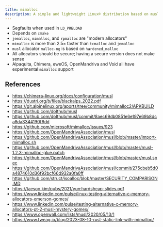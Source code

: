 ```yaml
---
title: mimalloc
description: A simple and lightweight Linux® distribution based on musl libc and toybox
---
```


- Segfaults when used in `LD_PRELOAD`
- Depends on `cmake`
- `jemalloc`, `mimalloc`, and `rpmalloc` are "modern allocators"
- `mimalloc` is more than 2.5× faster than `tcmalloc` and `jemalloc`
- `musl` allocator `malloc-ng` is based on `hardened_malloc`
- All allocators should be secure; having a secure version does not make sense
- Alpaquita, Chimera, eweOS, OpenMandriva and Void all have experimental `mimalloc` support

## References
- https://chimera-linux.org/docs/configuration/musl
- https://dustri.org/b/files/blackalps_2022.pdf
- https://git.alpinelinux.org/aports/tree/community/mimalloc2/APKBUILD
- https://github.com/dolthub/musl
- https://github.com/dolthub/musl/commit/8aec69db0851e6e197e69b8dca8da3344190f6dd
- https://github.com/microsoft/mimalloc/issues/923
- https://github.com/OpenMandrivaAssociation/musl
- https://github.com/OpenMandrivaAssociation/musl/blob/master/import-mimalloc.sh
- https://github.com/OpenMandrivaAssociation/musl/blob/master/musl-1.2.3-mimalloc-glue.patch
- https://github.com/OpenMandrivaAssociation/musl/blob/master/musl.spec
- https://github.com/OpenMandrivaAssociation/musl/commit/275cbeb5d0a4874610d36f92bcf66d932a0fa0ff
- https://github.com/struct/isoalloc/blob/master/SECURITY_COMPARISON.MD
- https://taesoo.kim/pubs/2021/yun:hardsheap-slides.pdf
- https://www.linkedin.com/pulse/linux-testing-alternative-c-memory-allocators-emerson-gomes/
- https://www.linkedin.com/pulse/testing-alternative-c-memory-allocators-pt-2-musl-mystery-gomes/
- https://www.openwall.com/lists/musl/2020/05/13/1
- https://www.tweag.io/blog/2023-08-10-rust-static-link-with-mimalloc/
